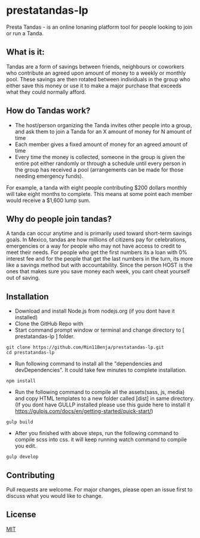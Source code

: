# prestatandas-lp

Presta Tandas - is an online lonaning platform tool for people looking to join or run a Tanda. 


## What is it: 

Tandas are a form of savings between friends, neighbours or coworkers who contribute an agreed upon amount of money to a weekly or monthly pool. These savings are then rotated between individuals in the group who either save this money or use it to make a major purchase that exceeds what they could normally afford.

## How do Tandas work?

- The host/person organizing the Tanda invites other people into a group, and ask them to join a Tanda for an X amount of money for N amount of time 
- Each member gives a fixed amount of money for an agreed amount of time
- Every time the money is collected, someone in the group is given the entire pot either randomly or through a schedule until every person in the group has received a pool (arrangements can be made for those needing emergency funds). 

For example, a tanda with eight people contributing $200 dollars monthly will take eight months to complete. This means at some point each member would receive a $1,600 lump sum.

## Why do people join tandas?

A tanda can occur anytime and is primarily used toward short-term savings goals. In Mexico, tandas are how millions of citizens pay for celebrations, emergencies or a way for people who may not have access to credit to meet their needs. For people who get the first numbers its a loan with 0% interest fee and for the people that get the last numbers in the turn, its more like a savings method but with accountability. Since the person HOST is the ones that makes sure you save money each week, you cant cheat yourself out of saving. 

## Installation

-  Download and install Node.js from nodejs.org (if you dont have it installed)
-  Clone the GitHub Repo with 
-  Start command prompt window or terminal and change directory to [ prestatandas-lp ] folder. 
```
git clone https://github.com/Min11Benja/prestatandas-lp.git 
cd prestatandas-lp
```
-  Run following command to install all the "dependencies and devDependencies". It could take few minutes to complete installation.
```
npm install
```
-  Run the following command to compile all the assets(sass, js, media) and copy HTML templates to a new folder called [dist] in same directory. (If you dont have GULLP installed please use this guide here to install it https://gulpjs.com/docs/en/getting-started/quick-start/)
```
gulp build
```
-  After you finished with above steps, run the following command to compile scss into css. it will keep running watch command to compile you edit.
```
gulp develop
```


## Contributing

Pull requests are welcome. For major changes, please open an issue first
to discuss what you would like to change.

## License

[MIT](https://choosealicense.com/licenses/mit/)
